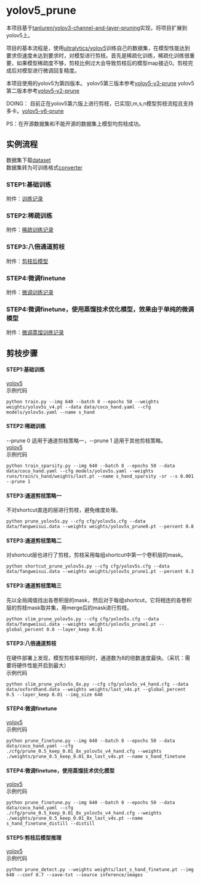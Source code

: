 # yolov5_prune
本项目基于[tanluren/yolov3-channel-and-layer-pruning](https://github.com/tanluren/yolov3-channel-and-layer-pruning)实现，将项目扩展到yolov5上。

项目的基本流程是，使用[ultralytics/yolov5](https://github.com/ultralytics/yolov5)训练自己的数据集，在模型性能达到要求但速度未达到要求时，对模型进行剪枝。首先是稀疏化训练，稀疏化训练很重要，如果模型稀疏度不够，剪枝比例过大会导致剪枝后的模型map接近0。剪枝完成后对模型进行微调回复精度。

本项目使用的yolov5为第四版本。
yolov5第三版本参考[yolov5-v3-prune](https://github.com/ZJU-lishuang/yolov5_prune/tree/v3)
yolov5第二版本参考[yolov5-v2-prune](https://github.com/ZJU-lishuang/yolov5_prune/tree/v2)

DOING： 目前正在yolov5第六版上进行剪枝，已实现l,m,s,n模型剪枝流程且支持多卡。[yolov5-v6-prune](https://github.com/ZJU-lishuang/yolov5_prune/tree/v6)

PS：在开源数据集和不能开源的数据集上模型均剪枝成功。

## 实例流程
数据集下载[dataset](http://www.robots.ox.ac.uk/~vgg/data/hands/downloads/hand_dataset.tar.gz)<br>
数据集转为可训练格式[converter](https://github.com/ZJU-lishuang/yolov5-v4/blob/main/data/converter.py)
### STEP1:基础训练 
附件：[训练记录](https://drive.google.com/drive/folders/1v0HZYBhU6d4M2hvEfjia76wYbQlaFz_f?usp=sharing)<br>
### STEP2:稀疏训练     
附件：[稀疏训练记录](https://drive.google.com/drive/folders/1tJaeSOzQlyrx1l22hhop8G3ZuKshm8rp?usp=sharing)<br>
### STEP3:八倍通道剪枝  
附件：[剪枝后模型](https://drive.google.com/drive/folders/1V5nA6oGXX43bagpO3cJIFpI0zjAOzt0p?usp=sharing)<br>
### STEP4:微调finetune 
附件：[微调训练记录](https://drive.google.com/drive/folders/1vT_pN_XlMBniF9YXaPj2KeCNZitxYFLA?usp=sharing)<br>
### STEP4:微调finetune，使用蒸馏技术优化模型，效果由于单纯的微调模型 
附件：[微调蒸馏训练记录](https://drive.google.com/drive/folders/1T3SGh0FjyjxDckFcKVxpxQHF2XzZ-gfN?usp=sharing)<br>

## 剪枝步骤
#### STEP1:基础训练
[yolov5](https://github.com/ZJU-lishuang/yolov5-v4) <br>
示例代码 <br>
```
python train.py --img 640 --batch 8 --epochs 50 --weights weights/yolov5s_v4.pt --data data/coco_hand.yaml --cfg models/yolov5s.yaml --name s_hand
```

#### STEP2:稀疏训练
--prune 0 适用于通道剪枝策略一，--prune 1 适用于其他剪枝策略。<br>
[yolov5](https://github.com/ZJU-lishuang/yolov5-v4)<br>
示例代码<br>
```
python train_sparsity.py --img 640 --batch 8 --epochs 50 --data data/coco_hand.yaml --cfg models/yolov5s.yaml --weights runs/train/s_hand/weights/last.pt --name s_hand_sparsity -sr --s 0.001 --prune 1
```

#### STEP3:通道剪枝策略一
不对shortcut直连的层进行剪枝，避免维度处理。<br>
```
python prune_yolov5s.py --cfg cfg/yolov5s.cfg --data data/fangweisui.data --weights weights/yolov5s_prune0.pt --percent 0.8
```

#### STEP3:通道剪枝策略二
对shortcut层也进行了剪枝，剪枝采用每组shortcut中第一个卷积层的mask。<br>
```
python shortcut_prune_yolov5s.py --cfg cfg/yolov5s.cfg --data data/fangweisui.data --weights weights/yolov5s_prune1.pt --percent 0.3
```

#### STEP3:通道剪枝策略三
先以全局阈值找出各卷积层的mask，然后对于每组shortcut，它将相连的各卷积层的剪枝mask取并集，用merge后的mask进行剪枝。<br>
```
python slim_prune_yolov5s.py --cfg cfg/yolov5s.cfg --data data/fangweisui.data --weights weights/yolov5s_prune1.pt --global_percent 0.8 --layer_keep 0.01
```

#### STEP3:八倍通道剪枝
在硬件部署上发现，模型剪枝率相同时，通道数为8的倍数速度最快。（采坑：需要将硬件性能开启到最大）<br>
示例代码<br>
```
python slim_prune_yolov5s_8x.py --cfg cfg/yolov5s_v4_hand.cfg --data data/oxfordhand.data --weights weights/last_v4s.pt --global_percent 0.5 --layer_keep 0.01 --img_size 640
```

#### STEP4:微调finetune
[yolov5](https://github.com/ZJU-lishuang/yolov5-v4)<br>
示例代码<br>
```
python prune_finetune.py --img 640 --batch 8 --epochs 50 --data data/coco_hand.yaml --cfg ./cfg/prune_0.5_keep_0.01_8x_yolov5s_v4_hand.cfg --weights ./weights/prune_0.5_keep_0.01_8x_last_v4s.pt --name s_hand_finetune
```

#### STEP4:微调finetune，使用蒸馏技术优化模型
[yolov5](https://github.com/ZJU-lishuang/yolov5-v4)<br>
示例代码<br>
```
python prune_finetune.py --img 640 --batch 8 --epochs 50 --data data/coco_hand.yaml --cfg ./cfg/prune_0.5_keep_0.01_8x_yolov5s_v4_hand.cfg --weights ./weights/prune_0.5_keep_0.01_8x_last_v4s.pt --name s_hand_finetune_distill --distill
```

#### STEP5:剪枝后模型推理
[yolov5](https://github.com/ZJU-lishuang/yolov5-v4)<br>
示例代码<br>
```shell
python prune_detect.py --weights weights/last_s_hand_finetune.pt --img  640 --conf 0.7 --save-txt --source inference/images
```


